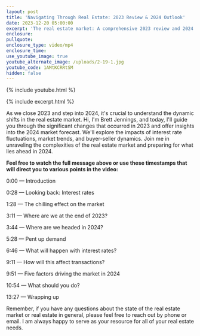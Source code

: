 ```yaml
---
layout: post
title: 'Navigating Through Real Estate: 2023 Review & 2024 Outlook'
date: 2023-12-20 05:00:00
excerpt: 'The real estate market: A comprehensive 2023 review and 2024 forecast.'
enclosure:
pullquote:
enclosure_type: video/mp4
enclosure_time:
use_youtube_image: true
youtube_alternate_image: /uploads/2-19-1.jpg
youtube_code: 1AMtKCRRtSM
hidden: false
---
```

{% include youtube.html %}

{% include excerpt.html %}

As we close 2023 and step into 2024, it's crucial to understand the dynamic shifts in the real estate market. Hi, I'm Brett Jennings, and today, I'll guide you through the significant changes that occurred in 2023 and offer insights into the 2024 market forecast. We'll explore the impacts of interest rate fluctuations, market trends, and buyer-seller dynamics. Join me in unraveling the complexities of the real estate market and preparing for what lies ahead in 2024.

**Feel free to watch the full message above or use these timestamps that will direct you to various points in the video:**

0:00 — Introduction

0:28 — Looking back: Interest rates

1:28 — The chilling effect on the market

3:11 — Where are we at the end of 2023?

3:44 — Where are we headed in 2024?

5:28 — Pent up demand

6:46 — What will happen with interest rates?

9:11 — How will this affect transactions?

9:51 — Five factors driving the market in 2024

10:54 — What should you do?

13:27 — Wrapping up

Remember, if you have any questions about the state of the real estate market or real estate in general, please feel free to reach out by phone or email. I am always happy to serve as your resource for all of your real estate needs.
